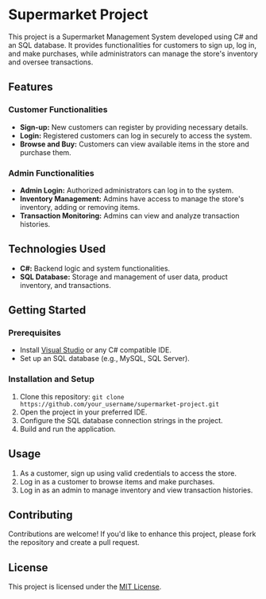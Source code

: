 # Supermarket Project

This project is a Supermarket Management System developed using C# and an SQL database. It provides functionalities for customers to sign up, log in, and make purchases, while administrators can manage the store's inventory and oversee transactions.

## Features

### Customer Functionalities

- **Sign-up:** New customers can register by providing necessary details.
- **Login:** Registered customers can log in securely to access the system.
- **Browse and Buy:** Customers can view available items in the store and purchase them.

### Admin Functionalities

- **Admin Login:** Authorized administrators can log in to the system.
- **Inventory Management:** Admins have access to manage the store's inventory, adding or removing items.
- **Transaction Monitoring:** Admins can view and analyze transaction histories.

## Technologies Used

- **C#:** Backend logic and system functionalities.
- **SQL Database:** Storage and management of user data, product inventory, and transactions.

## Getting Started

### Prerequisites

- Install [Visual Studio](https://visualstudio.microsoft.com/) or any C# compatible IDE.
- Set up an SQL database (e.g., MySQL, SQL Server).

### Installation and Setup

1. Clone this repository: `git clone https://github.com/your_username/supermarket-project.git`
2. Open the project in your preferred IDE.
3. Configure the SQL database connection strings in the project.
4. Build and run the application.

## Usage

1. As a customer, sign up using valid credentials to access the store.
2. Log in as a customer to browse items and make purchases.
3. Log in as an admin to manage inventory and view transaction histories.

## Contributing

Contributions are welcome! If you'd like to enhance this project, please fork the repository and create a pull request.

## License

This project is licensed under the [MIT License](LICENSE).
